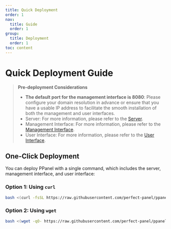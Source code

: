 ```yaml
---
title: Quick Deployment
order: 1
nav:
  title: Guide
  order: 1
group:
  title: Deployment
  order: 1
toc: content
---
```


# Quick Deployment Guide

> **Pre-deployment Considerations**
>
> - **The default port for the management interface is 8080**: Please configure your domain resolution in advance or ensure that you have a usable IP address to facilitate the smooth installation of both the management and user interfaces.
> - Server: For more information, please refer to the [Server](/guide/server).
> - Management Interface: For more information, please refer to the [Management Interface](/guide/admin).
> - User Interface: For more information, please refer to the [User Interface](/guide/user).

## One-Click Deployment

You can deploy PPanel with a single command, which includes the server, management interface, and user interface:

### Option 1: Using `curl`

```bash
bash <(curl -fsSL https://raw.githubusercontent.com/perfect-panel/ppanel-script/refs/heads/main/install.sh)
```

### Option 2: Using `wget`

```bash
bash <(wget -qO- https://raw.githubusercontent.com/perfect-panel/ppanel-script/refs/heads/main/install.sh)
```

